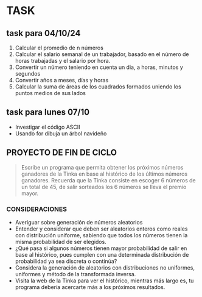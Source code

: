 # TASK

## task para 04/10/24
1. Calcular el promedio de n números
2. Calcular el salario semanal de un trabajador, basado en el número de horas trabajadas y el salario por hora.
3. Convertir un número teniendo en cuenta un dia, a horas, minutos y segundos
4. Convertir años a meses, días y horas
5. Calcular la suma de áreas de los cuadrados formados uniendo los puntos medios de sus lados


## task para lunes 07/10
- Investigar el código ASCII
- Usando for dibuja un árbol navideño


## PROYECTO DE FIN DE CICLO

>Escribe un programa que permita obtener los próximos números ganadores de la Tinka en base al histórico de los últimos números ganadores. Recuerda que la Tinka consiste en escoger 6 números de un total de 45, de salir sorteados los 6 números se lleva el premio mayor.

### CONSIDERACIONES
- Averiguar sobre generación de números aleatorios
- Entender y considerar que deben ser aleatorios enteros como reales con distribución uniforme, sabiendo que todos los números tienen la misma probabilidad de ser elegidos.
- ¿Qué pasa si algunos números tienen mayor probabilidad de salir en base al histórico, pues cumplen con una determinada distribución de probabilidad ya sea discreta o continúa? 
- Considera la generación de aleatorios con distribuciones no uniformes, uniformes y método de la transformada inversa.
- Visita la web de la Tinka para ver el histórico, mientras más largo es, tu programa debería acercarte más a los próximos resultados.